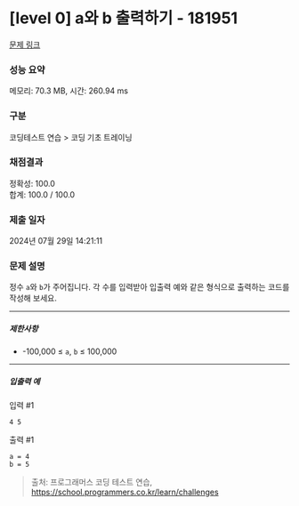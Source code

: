 # [level 0] a와 b 출력하기 - 181951 

[문제 링크](https://school.programmers.co.kr/learn/courses/30/lessons/181951) 

### 성능 요약

메모리: 70.3 MB, 시간: 260.94 ms

### 구분

코딩테스트 연습 > 코딩 기초 트레이닝

### 채점결과

정확성: 100.0<br/>합계: 100.0 / 100.0

### 제출 일자

2024년 07월 29일 14:21:11

### 문제 설명

<p>정수 <code>a</code>와 <code>b</code>가 주어집니다. 각 수를 입력받아 입출력 예와 같은 형식으로 출력하는 코드를 작성해 보세요.</p>

<hr>

<h5>제한사항</h5>

<ul>
<li>-100,000 ≤ <code>a</code>, <code>b</code> ≤ 100,000</li>
</ul>

<hr>

<h5>입출력 예</h5>

<p>입력 #1</p>
<div class="highlight"><pre class="codehilite"><code>4 5
</code></pre></div>
<p>출력 #1</p>
<div class="highlight"><pre class="codehilite"><code>a = 4
b = 5
</code></pre></div>

> 출처: 프로그래머스 코딩 테스트 연습, https://school.programmers.co.kr/learn/challenges